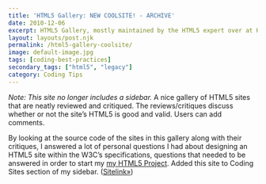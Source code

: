 ```yaml
---
title: 'HTML5 Gallery: NEW COOLSITE! - ARCHIVE'
date: 2010-12-06
excerpt: HTML5 Gallery, mostly maintained by the HTML5 expert over at HTML5 Doctor, is added to kaidez.com's Coolsite list
layout: layouts/post.njk
permalink: /html5-gallery-coolsite/
image: default-image.jpg
tags: [coding-best-practices]
secondary_tags: ["html5", "legacy"]
category: Coding Tips
---
```

*Note: This site no longer includes a sidebar.*
A nice gallery of HTML5 sites that are neatly reviewed and critiqued. The reviews/critiques discuss whether or not the site’s HTML5 is good and valid. Users can add comments.

By looking at the source code of the sites in this gallery along with their critiques, I answered a lot of personal questions I had about designing an HTML5 site within the W3C’s specifications, questions that needed to be answered in order to start my [my HTML5 Project][1]. Added this site to Coding Sites section of my sidebar. ([Sitelink»][2])

 [1]: http://kaidez.com/html5-project/
 [2]: http://html5gallery.com/